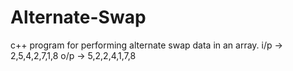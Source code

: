 # Alternate-Swap
c++ program for performing alternate swap data in an array.
i/p -> 2,5,4,2,7,1,8
o/p -> 5,2,2,4,1,7,8
